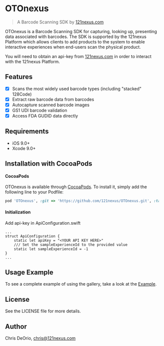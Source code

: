 # OTOnexus
> A Barcode Scanning SDK by [121nexus.com](https://121nexus.com)

OTOnexus is a Barcode Scanning SDK for capturing, looking up, presenting data associated with barcodes. The SDK is supported by the 121nexus Platform which allows clients to add products to the system to enable interactive experiences when end-users scan the physical product.

You will need to obtain an api-key from [121nexus.com](https://121nexus.com/next) in order to interact with the 121nexus Platform.

## Features

- [x] Scans the most widely used barcode types (including "stacked" 128Code)
- [x] Extract raw barcode data from barcodes
- [x] Autocapture scanned barcode images
- [x] GS1 UDI barcode validation 
- [x] Access FDA GUDID data directly

## Requirements

- iOS 9.0+
- Xcode 9.0+

## Installation with CocoaPods
<!---->

#### CocoaPods
OTOnexus is available through [CocoaPods](http://cocoapods.org). To install it, simply add the following line to your Podfile:

```ruby
pod 'OTOnexus', :git => 'https://github.com/121nexus/OTOnexus.git', :tag => '1.0.1'
```

#### Initialization

Add api-key in ApiConfiguration.swift
```
...
struct ApiConfiguration {
    static let apiKey = "<YOUR API KEY HERE>"
    /// Set the sampleExperienceId to the provided value
    static let sampleExperienceId = -1
}
...
```

## Usage Example
To see a complete example of using the gallery, take a look at the [Example](https://github.com/121nexus/OTOnexus/tree/master/Example).

## License
See the LICENSE file for more details.
## Author

Chris DeOrio, <chris@121nexus.com>
